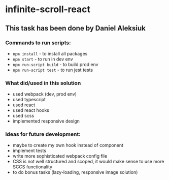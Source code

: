 # infinite-scroll-react
## This task has been done by Daniel Aleksiuk

### Commands to run scripts:
- `npm install` - to install all packages
- `npm start` - to run in dev env 
- `npm run-script build` - to build prod env
- `npm run-script test` - to run jest tests

### What did/used in this solution
- used webpack (dev, prod env)
- used typescript
- used react
- used react hooks
- used scss
- implemented responsive design

### Ideas for future development:
- maybe to create my own hook instead of component
- implement tests
- write more sophisticated webpack config file
- CSS is not well structured and scoped, it would make sense to use more SCCS functionality
- to do bonus tasks (lazy-loading, responsive image solution)

